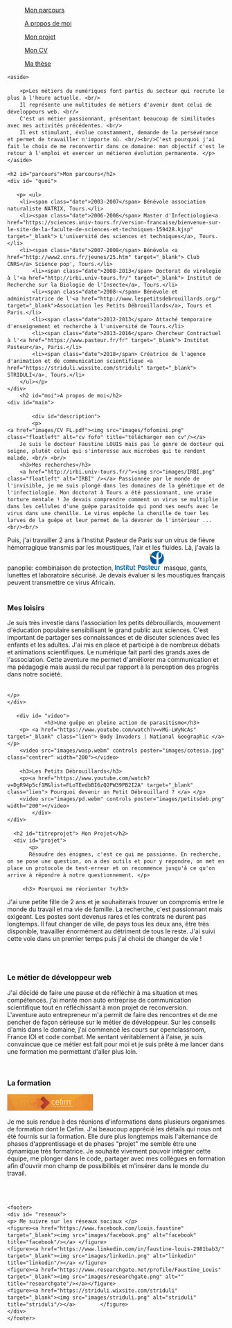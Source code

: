 
<html>
			<meta charset="utf-8"/>
			<link rel="stylesheet" href="style.css" />
	

<body>
<nav>
		<figure><a href="#parcours">Mon parcours</a></figure>
		<figure><a href="#moi">A propos de moi</a></figure>	
		<figure><a href="#titreprojet">Mon projet</a></figure>	
            	<figure><a href="images/CV FL.pdf" target="_blank">Mon CV</a></figure>
		<figure><a href="https://www.theses.fr/2013TOUR4037" target="_blank">Ma thèse</a></figure>
	 </nav>
<div id="container">
		
	<aside>
             
		<p>Les métiers du numériques font partis du secteur qui recrute le plus à l'heure actuelle. <br/>
		Il représente une multitudes de métiers d'avenir dont celui de développeurs web. <br/>
		C'est un métier passionnant, présentant beaucoup de similitudes avec mes activités précédentes. <br/>
		Il est stimulant, évolue constamment, demande de la persévérance et permet de travailler n'importe où. <br/><br/>C'est pourquoi j'ai fait le choix de me reconvertir dans ce domaine: mon objectif c'est le retour à l'emploi et exercer un métieren évolution permanente. </p>
	</aside>
	
	<h2 id="parcours">Mon parcours</h2>
	<div id= "quoi">
	   
	   <p> <ul>
		<li><span class="date">2003-2007</span> Bénévole association naturaliste NATRIX, Tours.</li>
		<li><span class="date">2006-2008</span> Master d'Infectiologie<a href="https://sciences.univ-tours.fr/version-francaise/bienvenue-sur-le-site-de-la-faculte-de-sciences-et-techniques-159428.kjsp" target="_blank"> L'université des sciences et techniques</a>, Tours.</li>
		<li><span class="date">2007-2008</span> Bénévole <a href="http://www2.cnrs.fr/jeunes/25.htm" target="_blank"> Club CNRS</a> Science pop', Tours.</li>
			<li><span class="date">2008-2013</span> Doctorat de virologie à l'<a href="http://irbi.univ-tours.fr/" target="_blank"> Institut de Recherche sur la Biologie de l'Insecte</a>, Tours.</li>
			<li><span class="date">2008-</span> Bénévole et administratrice de l'<a href="http://www.lespetitsdebrouillards.org/" target="_blank">Association les Petits Débrouillards</a>, Tours et Paris.</li>
			<li><span class="date">2012-2013</span> Attaché temporaire d'enseignement et recherche à l'université de Tours.</li>
			<li><span class="date">2013-2016</span> Chercheur Contractuel à l'<a href="https://www.pasteur.fr/fr" target="_blank"> Institut Pasteur</a>, Paris.</li>
			<li><span class="date">2018</span> Créatrice de l'agence d'animation et de communication scientifique <a href="https://striduli.wixsite.com/striduli" target="_blank"> STRIDULI</a>, Tours.</li>
		</ul></p>
	</div>
	    <h2 id="moi">A propos de moi</h2>
	<div id="main">
	   
            <div id="description">
		    <p>
	<a href="images/CV FL.pdf"><img src="images/fofomini.png" class="floatleft" alt="cv fofo" title="télécharger mon cv"/></a>
		Je suis le docteur Faustine LOUIS mais pas le genre de docteur qui soigne, plutôt celui qui s'interesse aux microbes qui te rendent malade. <br/> <br/>
		<h3>Mes recherches</h3>
		<a href="http://irbi.univ-tours.fr/"><img src="images/IRBI.png" class="floatleft" alt="IRBI" /></a> Passionnée par le monde de l'invisible, je me suis plongé dans les domaines de la génétique et de l'infectiologie. Mon doctorat à Tours a été passionnant, une vraie torture mentale ! Je devais comprendre comment un virus se multiplie dans les cellules d'une guêpe parasitoïde qui pond ses oeufs avec le virus dans une chenille. Le virus empêche la chenille de tuer les larves de la guêpe et leur permet de la dévorer de l'intérieur ... <br/><br/> 
Puis, j'ai travailler 2 ans à l'Institut Pasteur de Paris sur un virus de fièvre hémorragique transmis par les moustiques, l'air et les fluides. Là, j'avais la panoplie: combinaison de protection, <a href="https://www.pasteur.fr/"><img src="images/IP.png" class="floatright" alt="pasteur" /></a>masque, gants, lunettes et laboratoire sécurisé. Je devais évaluer si les moustiques français peuvent transmettre ce virus Africain. <br/><br/>
		<h3>Mes loisirs</h3>
Je suis très investie dans l'association les petits débrouillards, mouvement d'éducation populaire sensibilisant le grand public aux sciences. C'est important de partager ses connaissances et de discuter sciences avec les enfants et les adultes. J'ai mis en place et participé à de nombreux débats et animations scientifiques. Le numérique fait parti  des grands axes de l'association. Cette aventure me permet d'améliorer ma communication et ma pédagogie mais aussi du recul par rapport à la perception des progrès dans notre société. <br/><br/>
	
	</p>
	</div>
	
	   <div id= "video">
                <h3>Une guêpe en pleine action de parasitisme</h3>
		<p> <a href="https://www.youtube.com/watch?v=vMG-LWyNcAs" target="_blank" class="lien"> Body Invaders | National Geographic </a> </p>
		<video src="images/wasp.webm" controls poster="images/cotesia.jpg" class="centrer" width="200"></video>
		
		<h3>Les Petits Débrouillards</h3>
		<p><a href="https://www.youtube.com/watch?v=DgR94p5cf1M&list=FLoTEedbBI6zQ2PW39PB2I2A" target="_blank" class="lien"> Pourquoi devenir un Petit Débrouillard ? </a> </p>
		<video src="images/pd.webm" controls poster="images/petitsdeb.png" width="200"></video>
            </div>
	</div>	

	  <h2 id="titreprojet"> Mon Projet</h2>
	  <div id="projet">
		   <p>
		   Résoudre des énigmes, c'est ce qui me passionne. En recherche, on se pose une question, on a des outils et pour y répondre, on met en place un protocole de test-erreur et on recommence jusqu'à ce qu'on arrive à répondre à notre questionnement. </p>
		 
		 <h3> Pourquoi me réorienter ?</h3> 
		  
<p>J'ai une petite fille de 2 ans et je souhaiterais trouver un compromis entre le monde du travail et ma vie de famille. La recherche, c'est passionnant mais exigeant. Les postes sont devenus rares et les contrats ne durent pas longtemps. Il faut changer de ville, de pays tous les deux ans, être très disponible, travailler énormément au détriment de tous le reste. J'ai suivi cette voie dans un premier temps puis j'ai choisi de changer de vie ! </p><br /><br /> 

<h3>Le métier de développeur web</h3>
<p>J'ai décidé de faire une pause et de réfléchir à ma situation et mes compétences. j'ai monté mon auto entreprise de communication scientifique tout en réfléchissant à mon projet de reconversion. <br/> L'aventure auto entrepreneur m'a permit de faire des rencontres et de me pencher de façon sérieuse sur le métier de développeur. Sur les conseils d'amis dans le domaine, j'ai commencé les cours sur openclassroom, France IOI et code combat. Me sentant véritablement à l'aise, je suis convaincue que ce métier est fait pour moi et je suis prête à me lancer dans une formation me permettant d'aller plus loin.</p><br/>

<h3> La formation</h3>
<a href="https://www.cefim.eu/"><img src="images/cefim.png" class="cefim" alt="cefim" /></a> 
<p>Je me suis rendue à des réunions d'informations dans plusieurs organismes de formation dont le Cefim. J'ai beaucoup apprécié les détails qui nous ont été fournis sur la formation. Elle dure plus longtemps mais l'alternance de phases d'apprentissage et de phases "projet" me semble être une dynamique très formatrice. Je souhaite vivement pouvoir intégrer cette équipe, me plonger dans le code, partager avec mes collègues en formation afin d'ouvrir mon champ de possibilités et m'insérer dans le monde du travail.   
</p>
	</div>
<br/><br/>
</div>	

	<footer>
	<div id= "reseaux">
	<p> Me suivre sur les réseaux sociaux </p>
	<figure><a href="https://www.facebook.com/louis.faustine" target="_blank"><img src="images/facebook.png" alt="facebook" title="facebook"/></a> </figure>
	<figure><a href="https://www.linkedin.com/in/faustine-louis-2981bab3/" target="_blank"><img src="images/linkedin.png" alt="linkedin" title="linkedin"/></a> </figure>
	<figure><a href="https://www.researchgate.net/profile/Faustine_Louis" target="_blank"><img src="images/researchgate.png" alt="" title="researchgate"/></a></figure> 
	<figure><a href="https://striduli.wixsite.com/striduli" target="_blank"><img src="images/striduli.png" alt="striduli" title="striduli"/></a> 		</figure>				
	</div>	
	</footer>
	

